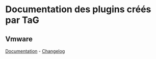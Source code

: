 # Documentation des plugins créés par TaG

## Vmware 
[Documentation](/plugins/vmware/index.md) - [Changelog](/plugins/vmware/changelog.md)
